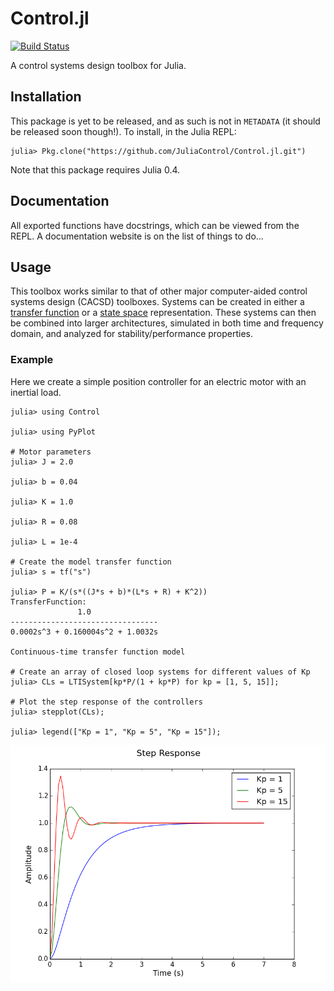 # Control.jl

[![Build Status](https://travis-ci.org/JuliaControl/Control.jl.svg)](https://travis-ci.org/JuliaControl/Control.jl)

A control systems design toolbox for Julia.

## Installation

This package is yet to be released, and as such is not in `METADATA` (it should
be released soon though!). To install, in the Julia REPL:

```
julia> Pkg.clone("https://github.com/JuliaControl/Control.jl.git")
```

Note that this package requires Julia 0.4.

## Documentation

All exported functions have docstrings, which can be viewed from the REPL. A
documentation website is on the list of things to do...

## Usage

This toolbox works similar to that of other major computer-aided control
systems design (CACSD) toolboxes. Systems can be created in either a [transfer
function](http://en.wikipedia.org/wiki/Transfer_function) or a [state
space](http://en.wikipedia.org/wiki/State-space_representation) representation.
These systems can then be combined into larger architectures, simulated in both
time and frequency domain, and analyzed for stability/performance properties.

### Example

Here we create a simple position controller for an electric motor with an
inertial load.

```
julia> using Control

julia> using PyPlot

# Motor parameters
julia> J = 2.0

julia> b = 0.04

julia> K = 1.0

julia> R = 0.08

julia> L = 1e-4

# Create the model transfer function
julia> s = tf("s")

julia> P = K/(s*((J*s + b)*(L*s + R) + K^2))
TransferFunction:
               1.0
---------------------------------
0.0002s^3 + 0.160004s^2 + 1.0032s

Continuous-time transfer function model

# Create an array of closed loop systems for different values of Kp
julia> CLs = LTISystem[kp*P/(1 + kp*P) for kp = [1, 5, 15]];

# Plot the step response of the controllers
julia> stepplot(CLs);

julia> legend(["Kp = 1", "Kp = 5", "Kp = 15"]);
```

![StepResponse](/example/step_response.png)
